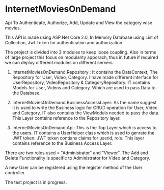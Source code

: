 # InternetMoviesOnDemand 
Api To Authenticate, Authorize, Add, Update and View the category wise movies. 


This API is made using ASP.Net Core 2.0, In Memory Database using List of Collection, Jwt Token for authentication and authorization.

The project is divided into 3 modules to keep loose coupling. Also in terms of large project this focus on modularity apporach, thus in future if required we can deploy different modules on different servers.

1) InternetMoviesOnDemand.Repository : It contains the DataContext, The Repository for User, Video, Category. I have made different interface for UserRepository, VideoRepository & CategoryRepository. IT contains Models for User, Videos and Category. Which are used to pass Data to the Database.

2) InternetMoviesOnDemand.BusinessAccessLayer: As the name suggest it is used to write the Business logic for CRUD operation for User, Video and Category. IT also contains the ViewModels needed to pass the data. This Layer contains reference to the Repository layer.

3) InternetMoviesOnDemand.Api: This is the Top Layer which is access to the users. IT contains a UserHelper class which is used to genrate the JWT token. JWT token contians claims for userid, role. This layer contains reference to the Business Access Layer.

There are two roles used = "Administrator" and "Viewer".
The Add and Delete Functionality is specific to Administrator for Video and Category.

A new User can be registered using the register method of the User controller.

The test project is in progress.

